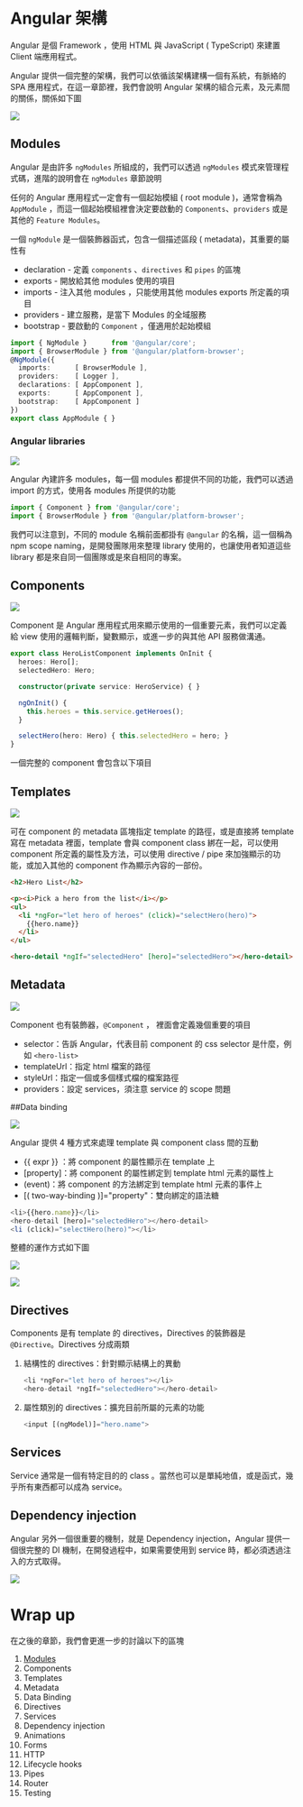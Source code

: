 # Angular 架構

Angular 是個 Framework ，使用 HTML 與 JavaScript ( TypeScript) 來建置 Client 端應用程式。

Angular 提供一個完整的架構，我們可以依循該架構建構一個有系統，有脈絡的 SPA 應用程式，在這一章節裡，我們會說明 Angular 架構的組合元素，及元素間的關係，關係如下圖

![](images/overview2.png)



## Modules

Angular 是由許多 `ngModules` 所組成的，我們可以透過 `ngModules` 模式來管理程式碼，進階的說明會在 `ngModules` 章節說明

任何的 Angular 應用程式一定會有一個起始模組 ( root module )，通常會稱為 `AppModule` ，而這一個起始模組裡會決定要啟動的 `Components`、`providers` 或是其他的 `Feature Modules`。

一個 `ngModule` 是一個裝飾器函式，包含一個描述區段 ( metadata)，其重要的屬性有

* declaration - 定義 `components` 、`directives` 和 `pipes` 的區塊
* exports - 開放給其他 modules 使用的項目
* imports - 注入其他 modules ，只能使用其他 modules exports 所定義的項目
* providers - 建立服務，是當下 Modules 的全域服務
* bootstrap - 要啟動的 `Component` ，僅適用於起始模組

```typescript
import { NgModule }      from '@angular/core';
import { BrowserModule } from '@angular/platform-browser';
@NgModule({
  imports:      [ BrowserModule ],
  providers:    [ Logger ],
  declarations: [ AppComponent ],
  exports:      [ AppComponent ],
  bootstrap:    [ AppComponent ]
})
export class AppModule { }
```

### Angular libraries

![](images/library-module.png)

Angular 內建許多 modules，每一個 modules 都提供不同的功能，我們可以透過 import 的方式，使用各 modules 所提供的功能

```typescript
import { Component } from '@angular/core';
import { BrowserModule } from '@angular/platform-browser';
```

我們可以注意到，不同的 module 名稱前面都掛有 `@angular` 的名稱，這一個稱為 npm scope naming，是開發團隊用來整理 library 使用的，也讓使用者知道這些 library 都是來自同一個團隊或是來自相同的專案。

## Components

![](images/hero-component.png)

Component 是 Angular 應用程式用來顯示使用的一個重要元素，我們可以定義給 view 使用的邏輯判斷，變數顯示，或進一步的與其他 API 服務做溝通。

```typescript
export class HeroListComponent implements OnInit {
  heroes: Hero[];
  selectedHero: Hero;

  constructor(private service: HeroService) { }

  ngOnInit() {
    this.heroes = this.service.getHeroes();
  }

  selectHero(hero: Hero) { this.selectedHero = hero; }
}
```



一個完整的 component 會包含以下項目

## Templates

![](images/template.png)

可在 component 的 metadata 區塊指定 template 的路徑，或是直接將 template 寫在 metadata 裡面，template 會與 component class 綁在一起，可以使用 component 所定義的屬性及方法，可以使用 directive / pipe 來加強顯示的功能，或加入其他的 component 作為顯示內容的一部份。

```html
<h2>Hero List</h2>

<p><i>Pick a hero from the list</i></p>
<ul>
  <li *ngFor="let hero of heroes" (click)="selectHero(hero)">
    {{hero.name}}
  </li>
</ul>

<hero-detail *ngIf="selectedHero" [hero]="selectedHero"></hero-detail>
```



## Metadata

![](images/template-metadata-component.png)

Component 也有裝飾器，`@Component` ， 裡面會定義幾個重要的項目

* selector：告訴 Angular，代表目前 component 的 css selector 是什麼，例如 `<hero-list>`
* templateUrl：指定 html 檔案的路徑
* styleUrl：指定一個或多個樣式檔的檔案路徑
* providers：設定 services，須注意 service 的 scope 問題

##Data binding

![](images/databinding.png)

Angular 提供 4 種方式來處理 template 與 component class 間的互動

* {{ expr }} ：將 component 的屬性顯示在 template 上
* [property]：將 component 的屬性綁定到 template html 元素的屬性上
* (event)：將 component 的方法綁定到 template html 元素的事件上
* [( two-way-binding )]="property"：雙向綁定的語法糖

```typescript
<li>{{hero.name}}</li>
<hero-detail [hero]="selectedHero"></hero-detail>
<li (click)="selectHero(hero)"></li>
```

整體的運作方式如下圖

![](images/component-databinding.png)

![](images/parent-child-binding.png)

## Directives

Components 是有 template 的 directives，Directives 的裝飾器是 `@Directive`。Directives 分成兩類

1. 結構性的 directives：針對顯示結構上的異動

   ```typescript
   <li *ngFor="let hero of heroes"></li>
   <hero-detail *ngIf="selectedHero"></hero-detail>
   ```

2. 屬性類別的 directives：擴充目前所屬的元素的功能

   ```typescript
   <input [(ngModel)]="hero.name">
   ```




## Services

Service 通常是一個有特定目的的 class 。當然也可以是單純地值，或是函式，幾乎所有東西都可以成為 service。

## Dependency injection

Angular 另外一個很重要的機制，就是 Dependency injection，Angular 提供一個很完整的 DI 機制，在開發過程中，如果需要使用到 service 時，都必須透過注入的方式取得。

![](images/injector-injects.png)



# Wrap up

在之後的章節，我們會更進一步的討論以下的區塊

1. [Modules](chapter4/ng-modules.md)
2. Components
3. Templates
4. Metadata
5. Data Binding
6. Directives
7. Services
8. Dependency injection
9. Animations
10. Forms
11. HTTP
12. Lifecycle hooks
13. Pipes
14. Router
15. Testing

